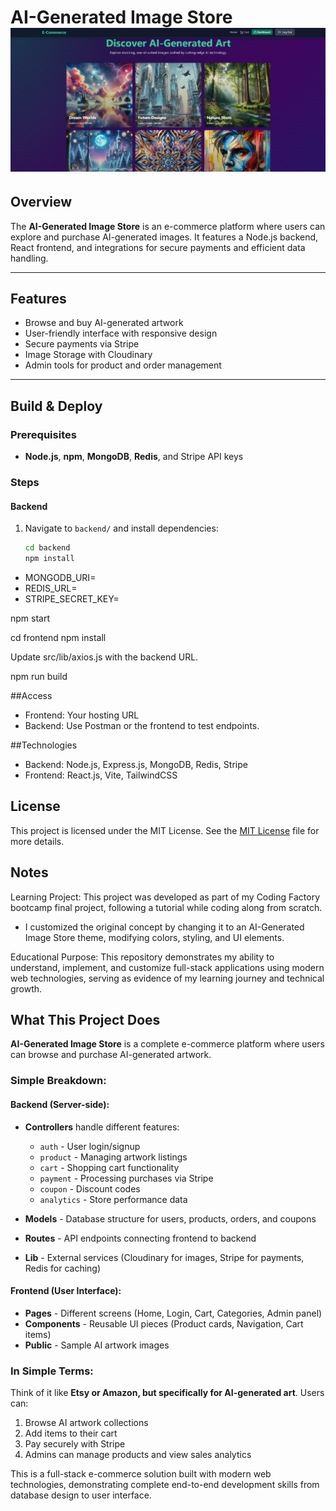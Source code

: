 # AI-Generated Image Store ![App Homepage](HomePage.png)

## Overview

The **AI-Generated Image Store** is an e-commerce platform where users can explore and purchase AI-generated images. It features a Node.js backend, React frontend, and integrations for secure payments and efficient data handling.

---

## Features

- Browse and buy AI-generated artwork
- User-friendly interface with responsive design
- Secure payments via Stripe
- Image Storage with Cloudinary
- Admin tools for product and order management

---

## Build & Deploy

### Prerequisites
- **Node.js**, **npm**, **MongoDB**, **Redis**, and Stripe API keys

### Steps

#### Backend
1. Navigate to `backend/` and install dependencies:
   ```bash
   cd backend
   npm install

- MONGODB_URI=<your-mongodb-uri>
- REDIS_URL=<your-redis-url>
- STRIPE_SECRET_KEY=<your-stripe-secret-key>

npm start

cd frontend
npm install

Update src/lib/axios.js with the backend URL.

npm run build

##Access
- Frontend: Your hosting URL
- Backend: Use Postman or the frontend to test endpoints.

##Technologies
- Backend: Node.js, Express.js, MongoDB, Redis, Stripe
- Frontend: React.js, Vite, TailwindCSS

## License
This project is licensed under the MIT License. See the [MIT License](LICENSE) file for more details.

## Notes
Learning Project: This project was developed as part of my Coding Factory bootcamp final project, following a tutorial while coding along from scratch.
- I customized the original concept by changing it to an AI-Generated Image Store theme, modifying colors, styling, and UI elements.
  
Educational Purpose: This repository demonstrates my ability to understand, implement, and customize full-stack applications using modern web technologies, serving as evidence of my learning journey and technical growth.

## What This Project Does

**AI-Generated Image Store** is a complete e-commerce platform where users can browse and purchase AI-generated artwork.

### Simple Breakdown:

#### Backend (Server-side):
- **Controllers** handle different features:
  - `auth` - User login/signup
  - `product` - Managing artwork listings  
  - `cart` - Shopping cart functionality
  - `payment` - Processing purchases via Stripe
  - `coupon` - Discount codes
  - `analytics` - Store performance data

- **Models** - Database structure for users, products, orders, and coupons
- **Routes** - API endpoints connecting frontend to backend
- **Lib** - External services (Cloudinary for images, Stripe for payments, Redis for caching)

#### Frontend (User Interface):
- **Pages** - Different screens (Home, Login, Cart, Categories, Admin panel)
- **Components** - Reusable UI pieces (Product cards, Navigation, Cart items)
- **Public** - Sample AI artwork images

### In Simple Terms:
Think of it like **Etsy or Amazon, but specifically for AI-generated art**. Users can:
1. Browse AI artwork collections
2. Add items to their cart
3. Pay securely with Stripe
4. Admins can manage products and view sales analytics

This is a full-stack e-commerce solution built with modern web technologies, demonstrating complete end-to-end development skills from database design to user interface.

